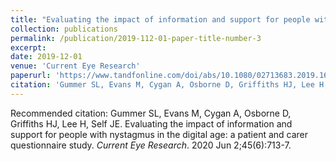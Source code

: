 ```yaml
---
title: "Evaluating the impact of information and support for people with nystagmus in the digital age: A patient and carer questionnaire study."
collection: publications
permalink: /publication/2019-112-01-paper-title-number-3
excerpt: 
date: 2019-12-01
venue: 'Current Eye Research'
paperurl: 'https://www.tandfonline.com/doi/abs/10.1080/02713683.2019.1696978'
citation: 'Gummer SL, Evans M, Cygan A, Osborne D, Griffiths HJ, Lee H, Self JE. Evaluating the impact of information and support for people with nystagmus in the digital age: a patient and carer questionnaire study. <i>Current Eye Research</i>. 2020 Jun 2;45(6):713-7'
---
```


Recommended citation: Gummer SL, Evans M, Cygan A, Osborne D, Griffiths HJ, Lee H, Self JE. Evaluating the impact of information and support for people with nystagmus in the digital age: a patient and carer questionnaire study. <i>Current Eye Research</i>. 2020 Jun 2;45(6):713-7.
